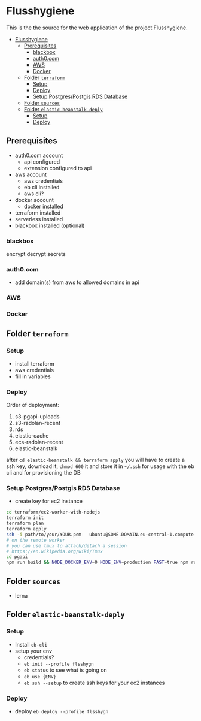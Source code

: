 # Flusshygiene


This is the the source for the web application of the project Flusshygiene.  

<!-- @import "[TOC]" {cmd="toc" depthFrom=1 depthTo=6 orderedList=false} -->

<!-- code_chunk_output -->

- [Flusshygiene](#flusshygiene)
  - [Prerequisites](#prerequisites)
    - [blackbox](#blackbox)
    - [auth0.com](#auth0com)
    - [AWS](#aws)
    - [Docker](#docker)
  - [Folder `terraform`](#folder-terraform)
    - [Setup](#setup)
    - [Deploy](#deploy)
    - [Setup Postgres/Postgis RDS Database](#setup-postgrespostgis-rds-database)
  - [Folder `sources`](#folder-sources)
  - [Folder `elastic-beanstalk-deply`](#folder-elastic-beanstalk-deply)
    - [Setup](#setup-1)
    - [Deploy](#deploy-1)

<!-- /code_chunk_output -->

## Prerequisites

- auth0.com account
  - api configured
  - extension configured to api
- aws account
  - aws credentials
  - eb cli installed
  - aws cli?
- docker account
  - docker installed
- terraform installed
- serverless installed
- blackbox installed (optional)


### blackbox

encrypt decrypt secrets

### auth0.com

- add domain(s) from aws to allowed domains in api

### AWS

### Docker

## Folder `terraform`


### Setup

- install terraform
- aws credentials
- fill in variables

### Deploy

Order of deployment:

1. s3-pgapi-uploads
2. s3-radolan-recent
3. rds
4. elastic-cache
5. ecs-radolan-recent
6. elastic-beanstalk

after `cd elastic-beanstalk && terraform apply` you will have to create a ssh key, download it, `chmod 600` it and store it in `~/.ssh` for usage with the eb cli and for provisioning the DB

### Setup Postgres/Postgis RDS Database

- create key for ec2 instance

```bash
cd terraform/ec2-worker-with-nodejs
terraform init
terraform plan
terraform apply
ssh -i path/to/your/YOUR.pem   ubuntu@SOME.DOMAIN.eu-central-1.compute.amazonaws.com
# on the remote worker
# you can use tmux to attach/detach a session
# https://en.wikipedia.org/wiki/Tmux
cd pgapi
npm run build && NODE_DOCKER_ENV=0 NODE_ENV=production FAST=true npm run populatedb
```

## Folder `sources`

- lerna


## Folder `elastic-beanstalk-deply`

### Setup

- Install `eb-cli`
- setup your env 
  - credentials?
  - `eb init --profile flsshygn`
  - `eb status` to see what is going on
  - `eb use {ENV}`
  - `eb ssh --setup` to create ssh keys for your ec2 instances

### Deploy

- deploy `eb deploy --profile flsshygn`

